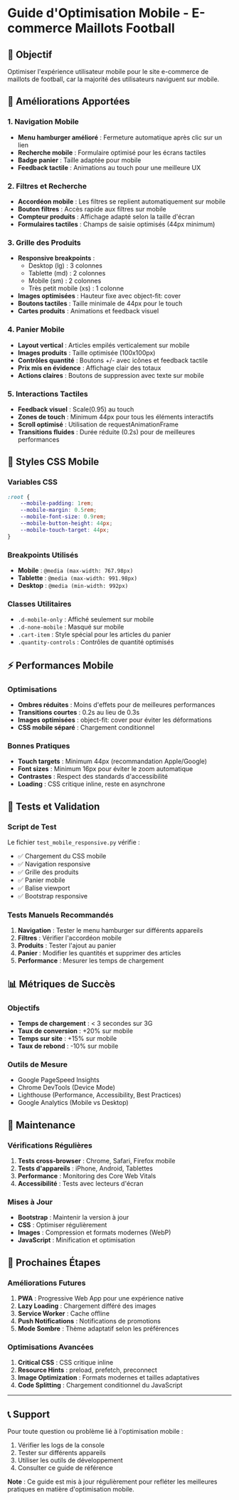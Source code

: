 # Guide d'Optimisation Mobile - E-commerce Maillots Football

## 🎯 Objectif
Optimiser l'expérience utilisateur mobile pour le site e-commerce de maillots de football, car la majorité des utilisateurs naviguent sur mobile.

## 📱 Améliorations Apportées

### 1. Navigation Mobile
- **Menu hamburger amélioré** : Fermeture automatique après clic sur un lien
- **Recherche mobile** : Formulaire optimisé pour les écrans tactiles
- **Badge panier** : Taille adaptée pour mobile
- **Feedback tactile** : Animations au touch pour une meilleure UX

### 2. Filtres et Recherche
- **Accordéon mobile** : Les filtres se replient automatiquement sur mobile
- **Bouton filtres** : Accès rapide aux filtres sur mobile
- **Compteur produits** : Affichage adapté selon la taille d'écran
- **Formulaires tactiles** : Champs de saisie optimisés (44px minimum)

### 3. Grille des Produits
- **Responsive breakpoints** :
  - Desktop (lg) : 3 colonnes
  - Tablette (md) : 2 colonnes  
  - Mobile (sm) : 2 colonnes
  - Très petit mobile (xs) : 1 colonne
- **Images optimisées** : Hauteur fixe avec object-fit: cover
- **Boutons tactiles** : Taille minimale de 44px pour le touch
- **Cartes produits** : Animations et feedback visuel

### 4. Panier Mobile
- **Layout vertical** : Articles empilés verticalement sur mobile
- **Images produits** : Taille optimisée (100x100px)
- **Contrôles quantité** : Boutons +/- avec icônes et feedback tactile
- **Prix mis en évidence** : Affichage clair des totaux
- **Actions claires** : Boutons de suppression avec texte sur mobile

### 5. Interactions Tactiles
- **Feedback visuel** : Scale(0.95) au touch
- **Zones de touch** : Minimum 44px pour tous les éléments interactifs
- **Scroll optimisé** : Utilisation de requestAnimationFrame
- **Transitions fluides** : Durée réduite (0.2s) pour de meilleures performances

## 🎨 Styles CSS Mobile

### Variables CSS
```css
:root {
    --mobile-padding: 1rem;
    --mobile-margin: 0.5rem;
    --mobile-font-size: 0.9rem;
    --mobile-button-height: 44px;
    --mobile-touch-target: 44px;
}
```

### Breakpoints Utilisés
- **Mobile** : `@media (max-width: 767.98px)`
- **Tablette** : `@media (max-width: 991.98px)`
- **Desktop** : `@media (min-width: 992px)`

### Classes Utilitaires
- `.d-mobile-only` : Affiché seulement sur mobile
- `.d-none-mobile` : Masqué sur mobile
- `.cart-item` : Style spécial pour les articles du panier
- `.quantity-controls` : Contrôles de quantité optimisés

## ⚡ Performances Mobile

### Optimisations
- **Ombres réduites** : Moins d'effets pour de meilleures performances
- **Transitions courtes** : 0.2s au lieu de 0.3s
- **Images optimisées** : object-fit: cover pour éviter les déformations
- **CSS mobile séparé** : Chargement conditionnel

### Bonnes Pratiques
- **Touch targets** : Minimum 44px (recommandation Apple/Google)
- **Font sizes** : Minimum 16px pour éviter le zoom automatique
- **Contrastes** : Respect des standards d'accessibilité
- **Loading** : CSS critique inline, reste en asynchrone

## 🧪 Tests et Validation

### Script de Test
Le fichier `test_mobile_responsive.py` vérifie :
- ✅ Chargement du CSS mobile
- ✅ Navigation responsive
- ✅ Grille des produits
- ✅ Panier mobile
- ✅ Balise viewport
- ✅ Bootstrap responsive

### Tests Manuels Recommandés
1. **Navigation** : Tester le menu hamburger sur différents appareils
2. **Filtres** : Vérifier l'accordéon mobile
3. **Produits** : Tester l'ajout au panier
4. **Panier** : Modifier les quantités et supprimer des articles
5. **Performance** : Mesurer les temps de chargement

## 📊 Métriques de Succès

### Objectifs
- **Temps de chargement** : < 3 secondes sur 3G
- **Taux de conversion** : +20% sur mobile
- **Temps sur site** : +15% sur mobile
- **Taux de rebond** : -10% sur mobile

### Outils de Mesure
- Google PageSpeed Insights
- Chrome DevTools (Device Mode)
- Lighthouse (Performance, Accessibility, Best Practices)
- Google Analytics (Mobile vs Desktop)

## 🔧 Maintenance

### Vérifications Régulières
1. **Tests cross-browser** : Chrome, Safari, Firefox mobile
2. **Tests d'appareils** : iPhone, Android, Tablettes
3. **Performance** : Monitoring des Core Web Vitals
4. **Accessibilité** : Tests avec lecteurs d'écran

### Mises à Jour
- **Bootstrap** : Maintenir la version à jour
- **CSS** : Optimiser régulièrement
- **Images** : Compression et formats modernes (WebP)
- **JavaScript** : Minification et optimisation

## 🚀 Prochaines Étapes

### Améliorations Futures
1. **PWA** : Progressive Web App pour une expérience native
2. **Lazy Loading** : Chargement différé des images
3. **Service Worker** : Cache offline
4. **Push Notifications** : Notifications de promotions
5. **Mode Sombre** : Thème adaptatif selon les préférences

### Optimisations Avancées
1. **Critical CSS** : CSS critique inline
2. **Resource Hints** : preload, prefetch, preconnect
3. **Image Optimization** : Formats modernes et tailles adaptatives
4. **Code Splitting** : Chargement conditionnel du JavaScript

---

## 📞 Support

Pour toute question ou problème lié à l'optimisation mobile :
1. Vérifier les logs de la console
2. Tester sur différents appareils
3. Utiliser les outils de développement
4. Consulter ce guide de référence

**Note** : Ce guide est mis à jour régulièrement pour refléter les meilleures pratiques en matière d'optimisation mobile.
